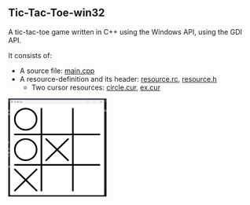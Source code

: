 ## Tic-Tac-Toe-win32

A tic-tac-toe game written in C++ using the Windows API, using the GDI API.

It consists of: 
- A source file: [main.cpp](/Tic-Tac-Toe-win32/main.cpp)
- A resource-definition and its header: [resource.rc](/Tic-Tac-Toe-win32/resource.rc), [resource.h](/Tic-Tac-Toe-win32/resource.h)
  - Two cursor resources: [circle.cur](/Tic-Tac-Toe-win32/circle.cur), [ex.cur](/Tic-Tac-Toe-win32/ex.cur)

<img src="/Application.png" width=200 height=200>
